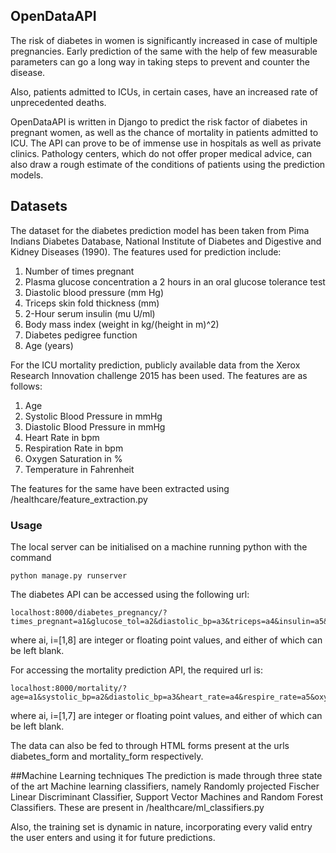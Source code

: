 ## OpenDataAPI
The risk of diabetes in women is significantly increased in case of multiple pregnancies. Early prediction of the same with the help of few measurable parameters can go a long way in taking steps to prevent and counter the disease.

Also, patients admitted to ICUs, in certain cases, have an increased rate of unprecedented deaths.

OpenDataAPI is written in Django to predict the risk factor of diabetes in pregnant women, as well as the chance of mortality in patients admitted to ICU. The API can prove to be of immense use in hospitals as well as private clinics. Pathology centers, which do not offer proper medical advice, can also draw a rough estimate of the conditions of patients using the prediction models.

## Datasets
The dataset for the diabetes prediction model has been taken from Pima Indians Diabetes Database, National Institute of Diabetes and Digestive and Kidney Diseases (1990).
The features used for prediction include:
  1. Number of times pregnant
  2. Plasma glucose concentration a 2 hours in an oral glucose tolerance test
  3. Diastolic blood pressure (mm Hg)
  4. Triceps skin fold thickness (mm)
  5. 2-Hour serum insulin (mu U/ml)
  6. Body mass index (weight in kg/(height in m)^2)
  7. Diabetes pedigree function
  8. Age (years)

For the ICU mortality prediction, publicly available data from the Xerox Research Innovation challenge 2015 has been used.
The features are as follows:
  1. Age
  2. Systolic Blood Pressure in mmHg
  3. Diastolic Blood Pressure in mmHg
  4. Heart Rate in bpm
  5. Respiration Rate in bpm
  6. Oxygen Saturation in %
  7. Temperature in Fahrenheit

The features for the same have been extracted using /healthcare/feature_extraction.py

### Usage
The local server can be initialised on a machine running python with the command

    python manage.py runserver

The diabetes API can be accessed using the following url:

    localhost:8000/diabetes_pregnancy/?times_pregnant=a1&glucose_tol=a2&diastolic_bp=a3&triceps=a4&insulin=a5&mass_index=a6&pedigree=a7&agea8

where ai, i=[1,8] are integer or floating point values, and either of which can be left blank.


For accessing the mortality prediction API, the required url is:

    localhost:8000/mortality/?age=a1&systolic_bp=a2&diastolic_bp=a3&heart_rate=a4&respire_rate=a5&oxy_satur=a6&temperature=a7
    
where ai, i=[1,7] are integer or floating point values, and either of which can be left blank.

The data can also be fed to through HTML forms present at the urls diabetes_form and mortality_form respectively.

##Machine Learning techniques
The prediction is made through three state of the art Machine learning classifiers, namely Randomly projected Fischer Linear Discriminant Classifier, Support Vector Machines and Random Forest Classifiers. These are present in /healthcare/ml_classifiers.py

Also, the training set is dynamic in nature, incorporating every valid entry the user enters and using it for future predictions.
